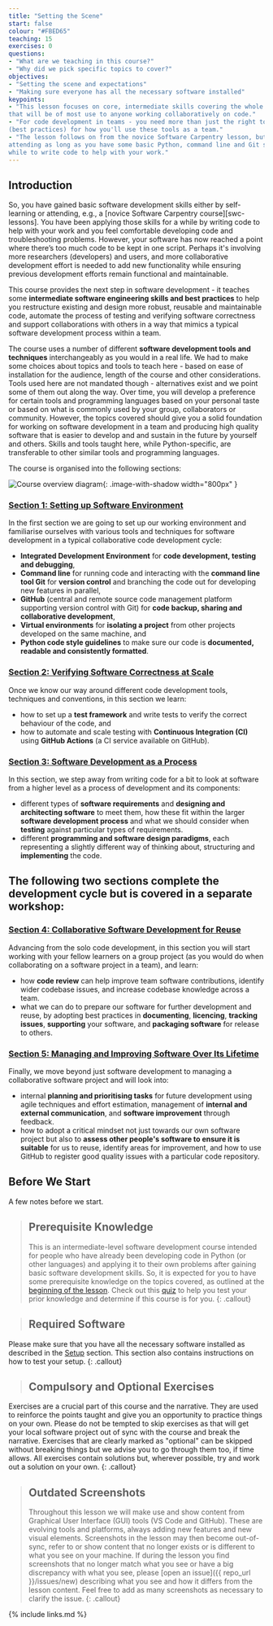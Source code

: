 ```yaml
---
title: "Setting the Scene"
start: false
colour: "#FBED65"
teaching: 15
exercises: 0
questions:
- "What are we teaching in this course?"
- "Why did we pick specific topics to cover?"
objectives:
- "Setting the scene and expectations"
- "Making sure everyone has all the necessary software installed"
keypoints:
- "This lesson focuses on core, intermediate skills covering the whole software development life-cycle
that will be of most use to anyone working collaboratively on code."
- "For code development in teams - you need more than just the right tools and languages. You need a strategy 
(best practices) for how you'll use these tools as a team."
- "The lesson follows on from the novice Software Carpentry lesson, but this is not a prerequisite for 
attending as long as you have some basic Python, command line and Git skills and you have been using them for a 
while to write code to help with your work."
---
```


## Introduction
So, you have gained basic software development skills either by self-learning or attending, e.g., a [novice Software
Carpentry course][swc-lessons]. You have been applying those skills for a while by writing code to help with your work
and you feel comfortable developing code and troubleshooting problems. However, your software
has now reached a point where there’s too much code to be kept in one script. Perhaps it's involving more
researchers (developers) and users, and more collaborative development effort is needed to add new functionality
while ensuring previous development efforts remain functional and maintainable.

This course provides the next step in software development - it teaches some **intermediate software
engineering skills and best practices** to help you restructure existing and design more robust, 
reusable and maintainable code, automate the process of testing and verifying software correctness and 
support collaborations with others in a way that mimics a typical software development process 
within a team. 

The course uses a number of different **software development tools and techniques**
interchangeably as you would in a real life. We had to make some choices about
topics and tools to teach here - based on ease of installation for the audience, length of the course 
and other considerations. Tools used here are not mandated though - alternatives exist and 
we point some of them out along the way. 
Over time, you will develop a preference for certain tools and programming languages based on your 
personal taste or based on what is commonly used by your group, collaborators or community.
However, the topics covered should give you a solid foundation for working on software development
in a team and producing high quality software that is easier to develop and 
and sustain in the future by yourself and others. Skills and tools taught here, while Python-specific, 
are transferable to other similar tools and programming languages.

The course is organised into the following sections:

![Course overview diagram](../fig/course-overview.png){: .image-with-shadow width="800px" }

### [Section 1: Setting up Software Environment](../10-section1-intro/index.html)
In the first section we are going to set up our working environment and familiarise ourselves with various tools and techniques for
software development in a typical collaborative code development cycle:
- **Integrated Development Environment** for **code development, testing and debugging**,
- **Command line** for running code and interacting with the **command line tool Git** for 
**version control** and branching the code out for developing new features in parallel,
- **GitHub** (central and remote source code management platform supporting version control with Git) 
for **code backup, sharing and collaborative development**,
- **Virtual environments** for **isolating a project** from other projects developed on the same machine, and
- **Python code style guidelines** to make sure our code is 
**documented, readable and consistently formatted**.

### [Section 2: Verifying Software Correctness at Scale](../20-section2-intro/index.html)
Once we know our way around different code development tools, techniques and conventions, in this section we learn:
- how to set up a **test framework** and write tests to verify the correct behaviour of the code, and
- how to automate and scale testing with **Continuous Integration (CI)** using 
**GitHub Actions** (a CI service available on GitHub).
 
### [Section 3: Software Development as a Process](../30-section3-intro/index.html)
In this section, we step away from writing code for a bit to look at software from a higher level 
as a process of development and its components:

- different types of **software requirements** and **designing and architecting software** to meet them, how these fit within the larger **software development process** and what we should consider when **testing** against particular types of requirements.
- different **programming and software design paradigms**, each representing a slightly 
different way of thinking about, structuring and **implementing** the code.


## The following two sections complete the development cycle but is covered in a separate workshop:

### [Section 4: Collaborative Software Development for Reuse](../40-section4-intro/index.html)
Advancing from the solo code development, in this section you will start working with your fellow learners 
on a group project (as you would do when collaborating on a software project in a team), and learn:

- how **code review** can help improve team software contributions, identify wider codebase issues, and increase codebase knowledge across a team.
- what we can do to prepare our software for further development and reuse, by adopting best practices in **documenting**, **licencing**, **tracking issues**, **supporting** your software, and **packaging software** for release to others.

### [Section 5: Managing and Improving Software Over Its Lifetime](../50-section5-intro/index.html)
Finally, we move beyond just software development to managing a collaborative software project and will look into: 

- internal **planning and prioritising tasks** for future development using agile techniques and effort estimation, management of **internal and external communication**, and **software improvement** through feedback.
- how to adopt a critical mindset not just towards our own software project but also to 
**assess other people's software to ensure it is suitable** for us to reuse, identify areas for improvement, and how to use GitHub to register good quality issues with a particular code repository.

## Before We Start

A few notes before we start.

> ## Prerequisite Knowledge
> This is an intermediate-level software development course intended for people who have already been developing code in
> Python (or other languages) and applying it to their own problems
> after gaining basic software development skills.
> So, it is expected for you to have some prerequisite knowledge on the topics covered, as outlined at the [beginning of the lesson](/index.html#prerequisites).
Check out this [quiz](../quiz/index.html) to help you test your prior knowledge and determine if this course is for you.
{: .callout}

> ## Required Software
Please make sure that you have all the necessary software installed as described in the [Setup](../setup.html) section.
This section also contains instructions on how to test your setup.
{: .callout}

> ## Compulsory and Optional Exercises
Exercises are a crucial part of this course and the narrative. They are used to reinforce the points taught and give
you an opportunity to practice things on your own. Please do not be tempted to skip exercises as that will get your
local software project out of sync with the course and break the narrative. Exercises that are clearly marked
as "optional" can be skipped without breaking things but we advise you to go through them too, if time allows.
All exercises contain solutions but, wherever possible, try and work out a solution on your own.
{: .callout}

> ## Outdated Screenshots
> Throughout this lesson we will make use and show content from Graphical User Interface (GUI) tools (VS Code and GitHub).
> These are evolving tools and platforms, always adding new features and new visual elements.
> Screenshots in the lesson may then become out-of-sync, refer to or show content that no longer exists or is different to
> what you see on your machine. If during the lesson you find screenshots that no longer match what you see or have
> a big discrepancy with what you see, please [open an issue]({{ repo_url }}/issues/new) describing what you see and how it differs from the lesson
> content. Feel free to add as many screenshots as necessary to clarify the issue.
{: .callout}

{% include links.md %}
